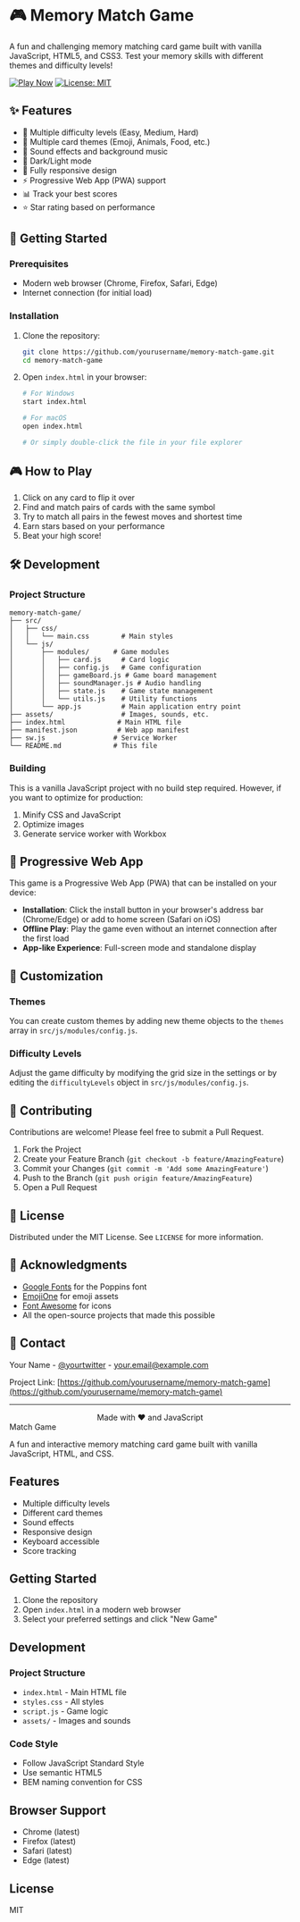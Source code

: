 # 🎮 Memory Match Game

A fun and challenging memory matching card game built with vanilla JavaScript, HTML5, and CSS3. Test your memory skills with different themes and difficulty levels!

[![Play Now](https://img.shields.io/badge/Play-Now-brightgreen?style=for-the-badge)](https://your-deployed-app-url.com)
[![License: MIT](https://img.shields.io/badge/License-MIT-blue.svg?style=for-the-badge)](https://opensource.org/licenses/MIT)

## ✨ Features

- 🎴 Multiple difficulty levels (Easy, Medium, Hard)
- 🎨 Multiple card themes (Emoji, Animals, Food, etc.)
- 🎵 Sound effects and background music
- 🌙 Dark/Light mode
- 📱 Fully responsive design
- ⚡ Progressive Web App (PWA) support
- 📊 Track your best scores
- ⭐ Star rating based on performance

## 🚀 Getting Started

### Prerequisites
- Modern web browser (Chrome, Firefox, Safari, Edge)
- Internet connection (for initial load)

### Installation

1. Clone the repository:
   ```bash
   git clone https://github.com/yourusername/memory-match-game.git
   cd memory-match-game
   ```

2. Open `index.html` in your browser:
   ```bash
   # For Windows
   start index.html
   
   # For macOS
   open index.html
   
   # Or simply double-click the file in your file explorer
   ```

## 🎮 How to Play

1. Click on any card to flip it over
2. Find and match pairs of cards with the same symbol
3. Try to match all pairs in the fewest moves and shortest time
4. Earn stars based on your performance
5. Beat your high score!

## 🛠️ Development

### Project Structure

```
memory-match-game/
├── src/
│   ├── css/
│   │   └── main.css        # Main styles
│   └── js/
│       ├── modules/      # Game modules
│       │   ├── card.js     # Card logic
│       │   ├── config.js   # Game configuration
│       │   ├── gameBoard.js # Game board management
│       │   ├── soundManager.js # Audio handling
│       │   ├── state.js    # Game state management
│       │   └── utils.js    # Utility functions
│       └── app.js          # Main application entry point
├── assets/                 # Images, sounds, etc.
├── index.html             # Main HTML file
├── manifest.json          # Web app manifest
├── sw.js                 # Service Worker
└── README.md             # This file
```

### Building

This is a vanilla JavaScript project with no build step required. However, if you want to optimize for production:

1. Minify CSS and JavaScript
2. Optimize images
3. Generate service worker with Workbox

## 📱 Progressive Web App

This game is a Progressive Web App (PWA) that can be installed on your device:

- **Installation**: Click the install button in your browser's address bar (Chrome/Edge) or add to home screen (Safari on iOS)
- **Offline Play**: Play the game even without an internet connection after the first load
- **App-like Experience**: Full-screen mode and standalone display

## 🎨 Customization

### Themes

You can create custom themes by adding new theme objects to the `themes` array in `src/js/modules/config.js`.

### Difficulty Levels

Adjust the game difficulty by modifying the grid size in the settings or by editing the `difficultyLevels` object in `src/js/modules/config.js`.

## 🤝 Contributing

Contributions are welcome! Please feel free to submit a Pull Request.

1. Fork the Project
2. Create your Feature Branch (`git checkout -b feature/AmazingFeature`)
3. Commit your Changes (`git commit -m 'Add some AmazingFeature'`)
4. Push to the Branch (`git push origin feature/AmazingFeature`)
5. Open a Pull Request

## 📄 License

Distributed under the MIT License. See `LICENSE` for more information.

## 🙏 Acknowledgments

- [Google Fonts](https://fonts.google.com/) for the Poppins font
- [EmojiOne](https://www.joypixels.com/) for emoji assets
- [Font Awesome](https://fontawesome.com/) for icons
- All the open-source projects that made this possible

## 📧 Contact

Your Name - [@yourtwitter](https://twitter.com/yourtwitter) - your.email@example.com

Project Link: [https://github.com/yourusername/memory-match-game](https://github.com/yourusername/memory-match-game)

---

<div align="center">
  Made with ❤️ and JavaScript
</div> Match Game

A fun and interactive memory matching card game built with vanilla JavaScript, HTML, and CSS.

## Features

- Multiple difficulty levels
- Different card themes
- Sound effects
- Responsive design
- Keyboard accessible
- Score tracking

## Getting Started

1. Clone the repository
2. Open `index.html` in a modern web browser
3. Select your preferred settings and click "New Game"

## Development

### Project Structure

- `index.html` - Main HTML file
- `styles.css` - All styles
- `script.js` - Game logic
- `assets/` - Images and sounds

### Code Style

- Follow JavaScript Standard Style
- Use semantic HTML5
- BEM naming convention for CSS

## Browser Support

- Chrome (latest)
- Firefox (latest)
- Safari (latest)
- Edge (latest)

## License

MIT
